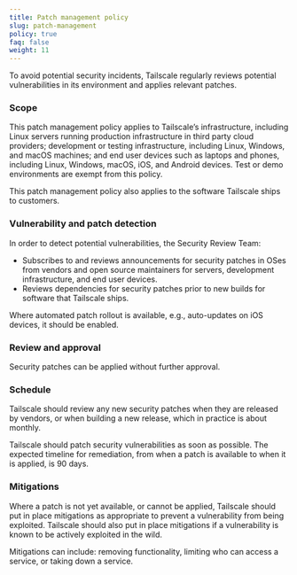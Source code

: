 ```yaml
---
title: Patch management policy
slug: patch-management
policy: true
faq: false
weight: 11
---
```


To avoid potential security incidents, Tailscale regularly reviews potential vulnerabilities in its environment and applies relevant patches.

### Scope

This patch management policy applies to Tailscale’s infrastructure, including Linux servers running production infrastructure in third party cloud providers; development or testing infrastructure, including Linux, Windows, and macOS machines; and end user devices such as laptops and phones, including Linux, Windows, macOS, iOS, and Android devices. Test or demo environments are exempt from this policy.

This patch management policy also applies to the software Tailscale ships to customers.

### Vulnerability and patch detection

In order to detect potential vulnerabilities, the Security Review Team:

* Subscribes to and reviews announcements for security patches in OSes from vendors and open source maintainers for servers, development infrastructure, and end user devices.
* Reviews dependencies for security patches prior to new builds for software that Tailscale ships.

Where automated patch rollout is available, e.g., auto-updates on iOS devices, it should be enabled.


### Review and approval

Security patches can be applied without further approval.

### Schedule

Tailscale should review any new security patches when they are released by vendors, or when building a new release, which in practice is about monthly.

Tailscale should patch security vulnerabilities as soon as possible. The expected timeline for remediation, from when a patch is available to when it is applied, is 90 days.

### Mitigations

Where a patch is not yet available, or cannot be applied, Tailscale should put in place mitigations as appropriate to prevent a vulnerability from being exploited. Tailscale should also put in place mitigations if a vulnerability is known to be actively exploited in the wild.

Mitigations can include: removing functionality, limiting who can access a service, or taking down a service.